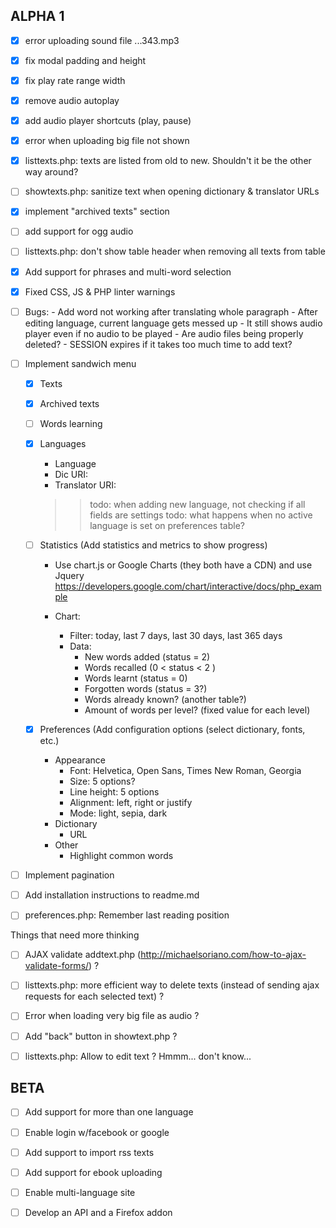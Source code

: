 ## ALPHA 1
- [x] error uploading sound file ...343.mp3

- [x] fix modal padding and height

- [x] fix play rate range width

- [x] remove audio autoplay

- [x] add audio player shortcuts (play, pause)

- [x] error when uploading big file not shown

- [x] listtexts.php: texts are listed from old to new. Shouldn't it be the other way around?

- [ ] showtexts.php: sanitize text when opening dictionary & translator URLs

- [x] implement "archived texts" section

- [ ] add support for ogg audio

- [ ] listtexts.php: don't show table header when removing all texts from table

- [x] Add support for phrases and multi-word selection

- [x] Fixed CSS, JS & PHP linter warnings

- [ ] Bugs:
        - Add word not working after translating whole paragraph
        - After editing language, current language gets messed up
        - It still shows audio player even if no audio to be played
        - Are audio files being properly deleted?
        - SESSION expires if it takes too much time to add text?

- [ ] Implement sandwich menu

  - [x] Texts

  - [x] Archived texts

  - [ ] Words learning

  - [x] Languages
    - Language
    - Dic URI:
    - Translator URI:

    >> todo: when adding new language, not checking if all fields are settings
    >> todo: what happens when no active language is set on preferences table?

  - [ ] Statistics (Add statistics and metrics to show progress)
    - Use chart.js or Google Charts (they both have a CDN) and use Jquery
    https://developers.google.com/chart/interactive/docs/php_example

    - Chart:
        - Filter: today, last 7 days, last 30 days, last 365 days
        - Data:
            - New words added (status = 2)
            - Words recalled (0 < status < 2 )
            - Words learnt (status = 0)
            - Forgotten words (status = 3?)
            - Words already known? (another table?)
            - Amount of words per level? (fixed value for each level)

  - [x] Preferences (Add configuration options (select dictionary, fonts, etc.)
    - Appearance
        - Font: Helvetica, Open Sans, Times New Roman, Georgia
        - Size: 5 options?
        - Line height: 5 options
        - Alignment: left, right or justify
        - Mode: light, sepia, dark
    - Dictionary
        - URL
    - Other
        - Highlight common words

- [ ] Implement pagination

- [ ] Add installation instructions to readme.md

- [ ] preferences.php: Remember last reading position

Things that need more thinking

- [ ] AJAX validate addtext.php (http://michaelsoriano.com/how-to-ajax-validate-forms/) ?

- [ ] listtexts.php: more efficient way to delete texts (instead of sending ajax requests for each selected text) ?

- [ ] Error when loading very big file as audio ?

- [ ] Add "back" button in showtext.php ?

- [ ] listtexts.php: Allow to edit text ? Hmmm... don't know...

## BETA

- [ ] Add support for more than one language

- [ ] Enable login w/facebook or google

- [ ] Add support to import rss texts

- [ ] Add support for ebook uploading

- [ ] Enable multi-language site

- [ ] Develop an API and a Firefox addon
